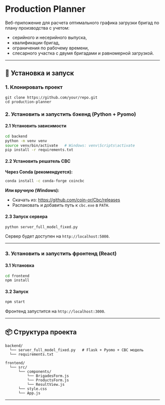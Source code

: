 
# Production Planner

Веб-приложение для расчета оптимального графика загрузки бригад по плану производства с учетом:

- серийного и несерийного выпуска,
- квалификации бригад,
- ограничения по рабочему времени,
- слесарного участка с двумя бригадами и равномерной загрузкой.

---

## 🔧 Установка и запуск

### 1. Клонировать проект

```
git clone https://github.com/your/repo.git
cd production-planner
```

### 2. Установить и запустить **бэкенд** (Python + Pyomo)

#### 2.1 Установить зависимости

```bash
cd backend
python -m venv venv
source venv/bin/activate   # Windows: venv\Scripts\activate
pip install -r requirements.txt
```

#### 2.2 Установить решатель CBC

**Через Conda (рекомендуется):**

```bash
conda install -c conda-forge coincbc
```

**Или вручную (Windows):**
- Скачать из: https://github.com/coin-or/Cbc/releases
- Распаковать и добавить путь к `cbc.exe` в `PATH`.

#### 2.3 Запуск сервера

```bash
python server_full_model_fixed.py
```

Сервер будет доступен на `http://localhost:5000`.

---

### 3. Установить и запустить **фронтенд** (React)

#### 3.1 Установка

```bash
cd frontend
npm install
```

#### 3.2 Запуск

```bash
npm start
```

Фронтенд запустится на `http://localhost:3000`.

---

## 📦 Структура проекта

```
backend/
  └── server_full_model_fixed.py   # Flask + Pyomo + CBC модель
  └── requirements.txt

frontend/
  └── src/
      └── components/
          └── BrigadesForm.js
          └── ProductsForm.js
          └── ResultView.js
      └── style.css
      └── App.js
```

---



